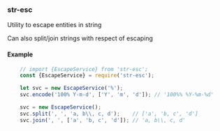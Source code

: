 ### str-esc

Utility to escape entities in string

Can also split/join strings with respect of escaping


#### Example

```js
    // import {EscapeService} from 'str-esc';
    const {EscapeService} = require('str-esc');

    let svc = new EscapeService('%');
    svc.encode('100% Y-m-d', ['Y', 'm', 'd']); // '100%% %Y-%m-%d'

    svc = new EscapeService();
    svc.split(', ', 'a, b\\, c, d');    // ['a', 'b, c', 'd']
    svc.join(', ', ['a', 'b, c', 'd']); // 'a, b\\, c, d'
```
